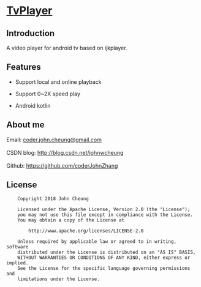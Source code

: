 # [TvPlayer](https://github.com/coderJohnZhang/TvPlayer)

## Introduction

A video player for android tv based on ijkplayer.


## Features

- Support local and online playback

- Support 0~2X speed play

- Android kotlin


## About me

Email: coder.john.cheung@gmail.com<br><br>
CSDN blog: http://blog.csdn.net/johnwcheung<br><br>
Github: https://github.com/coderJohnZhang

## License

		Copyright 2018 John Cheung

		Licensed under the Apache License, Version 2.0 (the "License");
		you may not use this file except in compliance with the License.
		You may obtain a copy of the License at

			http://www.apache.org/licenses/LICENSE-2.0

		Unless required by applicable law or agreed to in writing, software
		distributed under the License is distributed on an "AS IS" BASIS,
		WITHOUT WARRANTIES OR CONDITIONS OF ANY KIND, either express or implied.
		See the License for the specific language governing permissions and
		limitations under the License.


